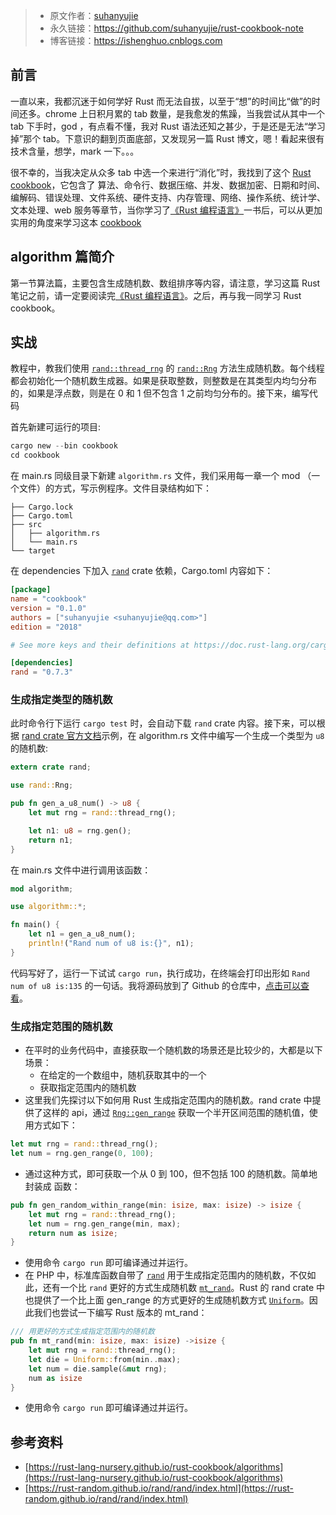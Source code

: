 >* 原文作者：[suhanyujie](https://github.com/suhanyujie/rust-cookbook-note)
>* 永久链接：https://github.com/suhanyujie/rust-cookbook-note
>* 博客链接：https://ishenghuo.cnblogs.com

## 前言
一直以来，我都沉迷于如何学好 Rust 而无法自拔，以至于“想”的时间比“做”的时间还多。chrome 上日积月累的 tab 数量，是我愈发的焦躁，当我尝试从其中一个 tab 下手时，god ，有点看不懂，我对 Rust 语法还知之甚少，于是还是无法“学习掉”那个 tab。下意识的翻到页面底部，又发现另一篇 Rust 博文，嗯！看起来很有技术含量，想学，mark 一下。。。

很不幸的，当我决定从众多 tab 中选一个来进行“消化”时，我找到了这个 [Rust cookbook](https://rust-lang-nursery.github.io/rust-cookbook)，它包含了 算法、命令行、数据压缩、并发、数据加密、日期和时间、编解码、错误处理、文件系统、硬件支持、内存管理、网络、操作系统、统计学、文本处理、web 服务等章节，当你学习了[《Rust 编程语言》](https://kaisery.github.io/trpl-zh-cn/)一书后，可以从更加实用的角度来学习这本 [cookbook](https://rust-lang-nursery.github.io/rust-cookbook)

## algorithm 篇简介
第一节算法篇，主要包含生成随机数、数组排序等内容，请注意，学习这篇 Rust 笔记之前，请一定要阅读完[《Rust 编程语言》](https://kaisery.github.io/trpl-zh-cn/)。之后，再与我一同学习 Rust cookbook。

## 实战
教程中，教我们使用 [`rand::thread_rng`](https://docs.rs/rand/*/rand/fn.thread_rng.html) 的 [`rand::Rng`](https://docs.rs/rand/*/rand/trait.Rng.html) 方法生成随机数。每个线程都会初始化一个随机数生成器。如果是获取整数，则整数是在其类型内均匀分布的，如果是浮点数，则是在 0 和 1 但不包含 1 之前均匀分布的。接下来，编写代码

首先新建可运行的项目:

```rust
cargo new --bin cookbook
cd cookbook
```

在 main.rs 同级目录下新建 `algorithm.rs` 文件，我们采用每一章一个 mod （一个文件）的方式，写示例程序。文件目录结构如下：

```
├── Cargo.lock
├── Cargo.toml
├── src
│   ├── algorithm.rs
│   └── main.rs
└── target
```

在 dependencies 下加入 [`rand`](https://crates.io/crates/rand) crate 依赖，Cargo.toml 内容如下：

```toml
[package]
name = "cookbook"
version = "0.1.0"
authors = ["suhanyujie <suhanyujie@qq.com>"]
edition = "2018"

# See more keys and their definitions at https://doc.rust-lang.org/cargo/reference/manifest.html

[dependencies]
rand = "0.7.3"
```

### 生成指定类型的随机数
此时命令行下运行 `cargo test` 时，会自动下载 `rand` crate 内容。接下来，可以根据 [rand crate 官方文档](https://rust-random.github.io/rand/rand/index.html)示例，在 algorithm.rs 文件中编写一个生成一个类型为 `u8` 的随机数:

```rust
extern crate rand;

use rand::Rng;

pub fn gen_a_u8_num() -> u8 {
    let mut rng = rand::thread_rng();

    let n1: u8 = rng.gen();
    return n1;
}
```

在 main.rs 文件中进行调用该函数：

```rust
mod algorithm;

use algorithm::*;

fn main() {
    let n1 = gen_a_u8_num();
    println!("Rand num of u8 is:{}", n1);
}
```

代码写好了，运行一下试试 `cargo run`，执行成功，在终端会打印出形如 `Rand num of u8 is:135` 的一句话。我将源码放到了 Github 的仓库中，[点击可以查看](https://github.com/suhanyujie/rust-cookbook-note)。

### 生成指定范围的随机数
* 在平时的业务代码中，直接获取一个随机数的场景还是比较少的，大都是以下场景：
  - 在给定的一个数组中，随机获取其中的一个
  - 获取指定范围内的随机数
* 这里我们先探讨以下如何用 Rust 生成指定范围内的随机数。rand crate 中提供了这样的 api，通过 [`Rng::gen_range`](https://doc.rust-lang.org/rand/*/rand/trait.Rng.html#method.gen_range) 获取一个半开区间范围的随机值，使用方式如下：

```rust
let mut rng = rand::thread_rng();
let num = rng.gen_range(0, 100);
```

* 通过这种方式，即可获取一个从 0  到 100，但不包括 100 的随机数。简单地封装成 函数：

```rust
pub fn gen_random_within_range(min: isize, max: isize) -> isize {
    let mut rng = rand::thread_rng();
    let num = rng.gen_range(min, max);
    return num as isize;
}
```

* 使用命令 `cargo run` 即可编译通过并运行。
* 在 PHP 中，标准库函数自带了 [`rand`](https://www.php.net/rand) 用于生成指定范围内的随机数，不仅如此，还有一个比 `rand` 更好的方式生成随机数 [`mt_rand`](https://www.php.net/mt_rand)。Rust 的 rand crate 中也提供了一个比上面 gen_range 的方式更好的生成随机数方式 [`Uniform`](https://docs.rs/rand/*/rand/distributions/uniform/struct.Uniform.html)。因此我们也尝试一下编写 Rust 版本的 mt_rand：

```rust
/// 用更好的方式生成指定范围内的随机数
pub fn mt_rand(min: isize, max: isize) ->isize {
    let mut rng = rand::thread_rng();
    let die = Uniform::from(min..max);
    let num = die.sample(&mut rng);
    num as isize
}
```

* 使用命令 `cargo run` 即可编译通过并运行。

## 参考资料
* [https://rust-lang-nursery.github.io/rust-cookbook/algorithms](https://rust-lang-nursery.github.io/rust-cookbook/algorithms)
* [https://rust-random.github.io/rand/rand/index.html](https://rust-random.github.io/rand/rand/index.html)

